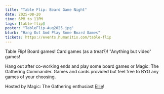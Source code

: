 ```yaml
---
title: "Table Flip: Board Game Night"
date: 2025-08-20
time: 6PM to 11PM
tags: [table-flip]
poster: "TableFlip-Aug2025.jpg"
blurb: "Hang Out And Play Some Board Games"
tickets: https://events.humanitix.com/table-flip
---
```


Table Flip! Board games! Card games (as a treat?)! "Anything but video" games!

Hang out after co-working ends and play some board games or Magic: The Gathering Commander. Games and cards provided but feel free to BYO any games of your choosing.

Hosted by Magic: The Gathering enthusiast [Ellie](https://bsky.app/profile/toestee.itch.io)!